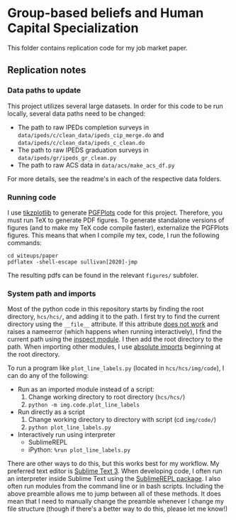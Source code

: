# Group-based beliefs and Human Capital Specialization 

This folder contains replication code for my job market paper. 

## Replication notes

### Data paths to update

This project utilizes several large datasets. 
In order for this code to be run locally, several data paths need to be changed:
* The path to raw IPEDs completion surveys in `data/ipeds/c/clean_data/ipeds_cip_merge.do` and `data/ipeds/c/clean_data/ipeds_c_clean.do`
* The path to raw IPEDS graduation surveys in `data/ipeds/gr/ipeds_gr_clean.py`
* The path to raw ACS data in `data/acs/make_acs_df.py`

For more details, see the readme's in each of the respective data folders.

### Running code

I use [tikzplotlib](https://github.com/nschloe/tikzplotlib) to generate [PGFPlots](http://pgfplots.sourceforge.net/) code for this project.
Therefore, you must run TeX to generate PDF figures. 
To generate standalone versions of figures (and to make my TeX code compile faster), externalize the PGFPlots figures.
This means that when I compile my tex, code, I run the following commands:
```shell session
cd witeups/paper
pdflatex -shell-escape sullivan[2020]-jmp
```
The resulting pdfs can be found in the relevant `figures/` subfoler. 

### System path and imports

Most of the python code in this repository starts by finding the root directory, `hcs/hcs/`, and adding it to the path.
I first try to find the current directory using the `__file__` attribute.
If this attribute [does not work](https://stackoverflow.com/questions/2292703/how-can-i-get-the-executables-current-directory-in-py2exe) and raises a nameerror (which happens when running interactively), I find the current path using the [inspect module](https://stackoverflow.com/questions/714063/importing-modules-from-parent-folder/11158224#11158224). 
I then add the root directory to the path.
When importing other modules, I use [absolute imports](https://chrisyeh96.github.io/2017/08/08/definitive-guide-python-imports.html#absolute-vs-relative-import) beginning at the root directory.

To run a program like `plot_line_labels.py` (located in `hcs/hcs/img/code`), I can do any of the following:
* Run as an imported module instead of a script:
    1. Change working directory to root directory (`hcs/hcs/`)
    2. `python -m img.code.plot_line_labels`
* Run directly as a script
    1. Change working directory to directory with script (cd `img/code/`)
    2. `python plot_line_labels.py`
* Interactively run using interpreter
    * SublimeREPL
    * iPython: `%run plot_line_labels.py`

There are other ways to do this, but this works best for my workflow. 
My preferred text editor is [Sublime Text 3](https://www.sublimetext.com/3). 
When developing code, I often run an interpreter inside Sublime Text using the [SublimeREPL package](https://packagecontrol.io/packages/SublimeREPL).
I also often run modules from the command line or in bash scripts. 
Including the above preamble allows me to jump between all of these methods.
It does mean that I need to manually change the preamble whenever I change my file structure (though if there's a better way to do this, please let me know!)
